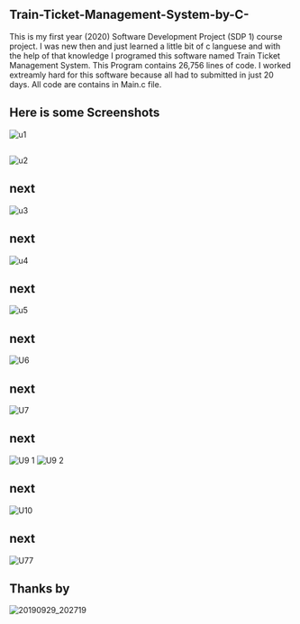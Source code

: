 ## Train-Ticket-Management-System-by-C-
This is my first year (2020) Software Development Project (SDP 1) course project. I was new then and just learned a little bit of c languese
and with the help of that knowledge I programed this software named Train Ticket Management System. This Program contains 26,756 lines of code.
I worked extreamly hard for this software because all had to submitted in just 20 days.
All code are contains in Main.c file.


## Here is some Screenshots 



![u1](https://github.com/kamruzzaman526/Train-Ticket-Management-System-by-C-/assets/79442039/9009bc72-5ff2-4a70-9033-fdc59e7037d6)

## 


![u2](https://github.com/kamruzzaman526/Train-Ticket-Management-System-by-C-/assets/79442039/7d834f41-7574-4c10-83ea-bdb840c6ba08)

## next


![u3](https://github.com/kamruzzaman526/Train-Ticket-Management-System-by-C-/assets/79442039/6cd7a31b-146c-4e3d-9c25-9f8a914e95a9)

## next

![u4](https://github.com/kamruzzaman526/Train-Ticket-Management-System-by-C-/assets/79442039/fda8e67a-ba38-486d-baac-1eb762622305)

## next

![u5](https://github.com/kamruzzaman526/Train-Ticket-Management-System-by-C-/assets/79442039/4d978593-63c9-4944-93ae-8ac172e4d145)


## next



![U6](https://github.com/kamruzzaman526/Train-Ticket-Management-System-by-C-/assets/79442039/47c4228c-d17b-483e-888b-764feefca891)


## next

![U7](https://github.com/kamruzzaman526/Train-Ticket-Management-System-by-C-/assets/79442039/bb9f0e6e-a53e-44bf-b824-36b5f7bfd912)

## next

![U9 1](https://github.com/kamruzzaman526/Train-Ticket-Management-System-by-C-/assets/79442039/5bcb43f2-8f3a-4b40-99ad-c6308e589fb2)
![U9 2](https://github.com/kamruzzaman526/Train-Ticket-Management-System-by-C-/assets/79442039/77a29b8f-6d7c-4ab9-b9a5-4b178be33071)


## next


![U10](https://github.com/kamruzzaman526/Train-Ticket-Management-System-by-C-/assets/79442039/351a4f6b-a879-483a-ba60-e14e7ca8d337)

## next


![U77](https://github.com/kamruzzaman526/Train-Ticket-Management-System-by-C-/assets/79442039/9c474ba9-2cea-42c7-9a01-83c1c6da1acd)

## Thanks by
![20190929_202719](https://github.com/kamruzzaman526/Train-Ticket-Management-System-by-C-/assets/79442039/189ceddb-4c2f-4fc6-a2f0-0b18a1f73a10)

